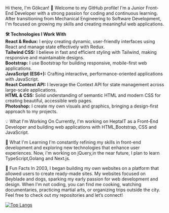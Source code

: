 Hi there, I'm Gökcan! 👋
Welcome to my GitHub profile! I'm a Junior Front-End Developer with a strong passion for coding and continuous learning. After transitioning from Mechanical Engineering to Software Development, I'm focused on growing my skills and creating meaningful web applications.

<strong>🛠️ Technologies I Work With<br></strong>
<strong>React & Redux:</strong> I enjoy creating dynamic, user-friendly interfaces using React and manage state effectively with Redux.<br>
<strong>Tailwind CSS:</strong> I believe in fast and efficient styling with Tailwind, making responsive and maintainable designs.<br>
<strong>Bootstrap:</strong> I use Bootstrap for building responsive, mobile-first web applications.<br>
<strong>JavaScript (ES6+):</strong> Crafting interactive, performance-oriented applications with JavaScript.<br>
<strong>React Context API:</strong> I leverage the Context API for state management across large-scale applications.<br>
<strong>HTML & CSS:</strong> Solid understanding of semantic HTML and modern CSS for creating beautiful, accessible web pages.<br>
<strong>Photoshop:</strong> I create my own visuals and graphics, bringing a design-first approach to my projects.

💡 What I'm Working On
Currently, I'm working on HeptaIT as a Front-End Developer and building web applications with HTML,Bootstrap, CSS and JavaScript.

🌱 What I'm Learning
I'm constantly refining my skills in front-end development and exploring new technologies that enhance user experiences. Now, i'm working on jQuery,in the near future, I plan to learn TypeScript,Golang and Next.js.

📌 Fun Facts
In 2003, I began building my own websites on a platform that allowed users to create ready-made sites. My websites focused on Beyblade and dogs, sparking my early passion for web development and design.
When I'm not coding, you can find me cooking, watching documentaries, practicing martial arts, or organizing trips outside the city.
Feel free to check out my repositories and let’s connect!

[![Top Langs](https://github-readme-stats.vercel.app/api/top-langs/?username=gokcanparlaktas&layout=compact)](https://github.com/gokcanparlaktas/github-readme-stats)
<!---
gokcanparlaktas/gokcanparlaktas is a ✨ special ✨ repository because its `README.md` (this file) appears on your GitHub profile.
You can click the Preview link to take a look at your changes.
--->
